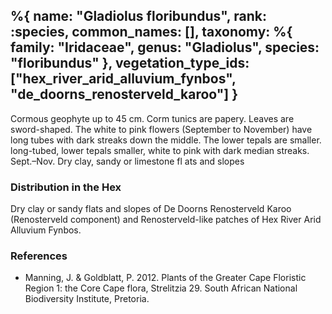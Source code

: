 %{
    name: "Gladiolus floribundus",
    rank: :species,
    common_names: [],
    taxonomy: %{
        family: "Iridaceae",
        genus: "Gladiolus",
        species: "floribundus"
    },
    vegetation_type_ids: ["hex_river_arid_alluvium_fynbos", "de_doorns_renosterveld_karoo"]
}
---

Cormous geophyte up to 45 cm. Corm tunics are papery. Leaves are sword-shaped. The white to pink flowers (September to November) have long tubes
with dark streaks down the middle. The lower tepals are smaller.
long-tubed, lower tepals smaller, white to pink with dark median streaks. Sept.–Nov. Dry clay,
sandy or limestone fl ats and slopes

<!-- read more -->

### Distribution in the Hex

Dry clay or sandy flats and slopes of De Doorns Renosterveld Karoo (Renosterveld component) and Renosterveld-like patches of Hex River Arid Alluvium Fynbos.

### References

* Manning, J. & Goldblatt, P. 2012. Plants of the Greater Cape Floristic Region 1: the Core Cape flora, Strelitzia 29. South African National Biodiversity Institute, Pretoria.